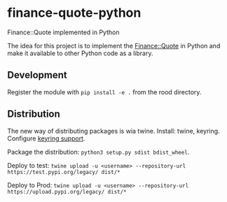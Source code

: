 # finance-quote-python

Finance::Quote implemented in Python

The idea for this project is to implement the [Finance::Quote](https://github.com/finance-quote/finance-quote) in Python and make it available to other Python code as a library.

## Development

Register the module with `pip install -e .` from the rood directory.

## Distribution

The new way of distributing packages is wia twine. Install: twine, keyring.
Configure [keyring support](https://twine.readthedocs.io/en/latest/#keyring-support).

Package the distribution: `python3 setup.py sdist bdist_wheel`.

Deploy to test: `twine upload -u <username> --repository-url https://test.pypi.org/legacy/ dist/*`

Deploy to Prod: `twine upload -u <username> --repository-url https://upload.pypi.org/legacy/ dist/*`
